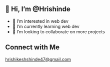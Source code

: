 ## 👋 Hi, I’m @Hrishinde
- 👀 I’m interested in web dev
- 🌱 I’m currently learning web dev
- 💞️ I’m looking to collaborate on more projects

## Connect with Me

hrishikeshshinde47@gmail.com

<!---
Hrishinde/Hrishinde is a ✨ special ✨ repository because its `README.md` (this file) appears on your GitHub profile.
You can click the Preview link to take a look at your changes.
--->
